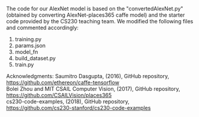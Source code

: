 The code for our AlexNet model is based on the "convertedAlexNet.py" (obtained by converting AlexNet-places365 caffe model) and the starter code provided by the CS230 teaching team. We modified the following files and commented accordingly:

1. training.py
2. params.json
3. model_fn
4. build_dataset.py
5. train.py

Acknowledgments:
Saumitro Dasgupta, (2016), GitHub repository, https://github.com/ethereon/caffe-tensorflow        
Bolei Zhou and MIT CSAIL Computer Vision, (2017), GitHub repository, https://github.com/CSAILVision/places365           
cs230-code-examples, (2018), GitHub repository, https://github.com/cs230-stanford/cs230-code-examples       
